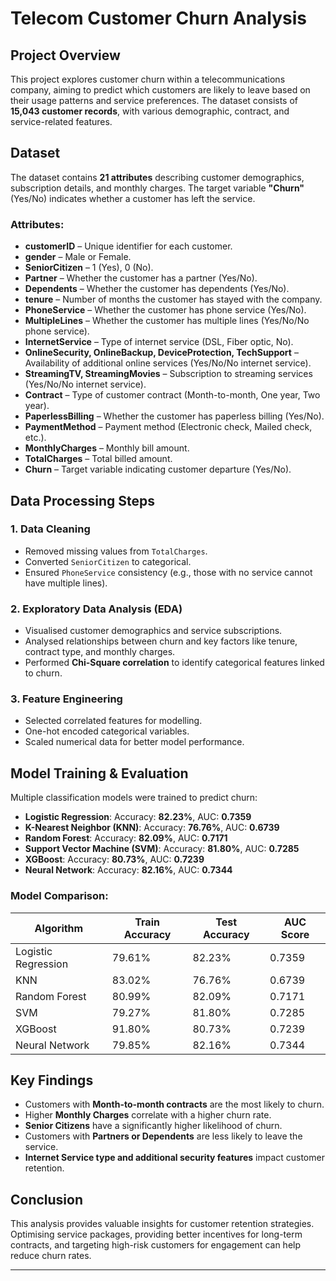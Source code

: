 # Telecom Customer Churn Analysis

## Project Overview
This project explores customer churn within a telecommunications company, aiming to predict which customers are likely to leave based on their usage patterns and service preferences. The dataset consists of **15,043 customer records**, with various demographic, contract, and service-related features.

## Dataset
The dataset contains **21 attributes** describing customer demographics, subscription details, and monthly charges. The target variable **"Churn"** (Yes/No) indicates whether a customer has left the service.

### Attributes:
- **customerID** – Unique identifier for each customer.
- **gender** – Male or Female.
- **SeniorCitizen** – 1 (Yes), 0 (No).
- **Partner** – Whether the customer has a partner (Yes/No).
- **Dependents** – Whether the customer has dependents (Yes/No).
- **tenure** – Number of months the customer has stayed with the company.
- **PhoneService** – Whether the customer has phone service (Yes/No).
- **MultipleLines** – Whether the customer has multiple lines (Yes/No/No phone service).
- **InternetService** – Type of internet service (DSL, Fiber optic, No).
- **OnlineSecurity, OnlineBackup, DeviceProtection, TechSupport** – Availability of additional online services (Yes/No/No internet service).
- **StreamingTV, StreamingMovies** – Subscription to streaming services (Yes/No/No internet service).
- **Contract** – Type of customer contract (Month-to-month, One year, Two year).
- **PaperlessBilling** – Whether the customer has paperless billing (Yes/No).
- **PaymentMethod** – Payment method (Electronic check, Mailed check, etc.).
- **MonthlyCharges** – Monthly bill amount.
- **TotalCharges** – Total billed amount.
- **Churn** – Target variable indicating customer departure (Yes/No).

## Data Processing Steps
### 1. Data Cleaning
- Removed missing values from `TotalCharges`.
- Converted `SeniorCitizen` to categorical.
- Ensured `PhoneService` consistency (e.g., those with no service cannot have multiple lines).
  
### 2. Exploratory Data Analysis (EDA)
- Visualised customer demographics and service subscriptions.
- Analysed relationships between churn and key factors like tenure, contract type, and monthly charges.
- Performed **Chi-Square correlation** to identify categorical features linked to churn.

### 3. Feature Engineering
- Selected correlated features for modelling.
- One-hot encoded categorical variables.
- Scaled numerical data for better model performance.

## Model Training & Evaluation
Multiple classification models were trained to predict churn:
- **Logistic Regression**: Accuracy: **82.23%**, AUC: **0.7359**
- **K-Nearest Neighbor (KNN)**: Accuracy: **76.76%**, AUC: **0.6739**
- **Random Forest**: Accuracy: **82.09%**, AUC: **0.7171**
- **Support Vector Machine (SVM)**: Accuracy: **81.80%**, AUC: **0.7285**
- **XGBoost**: Accuracy: **80.73%**, AUC: **0.7239**
- **Neural Network**: Accuracy: **82.16%**, AUC: **0.7344**

### Model Comparison:
| Algorithm | Train Accuracy | Test Accuracy | AUC Score |
|-----------|---------------|--------------|-----------|
| Logistic Regression | 79.61% | 82.23% | 0.7359 |
| KNN | 83.02% | 76.76% | 0.6739 |
| Random Forest | 80.99% | 82.09% | 0.7171 |
| SVM | 79.27% | 81.80% | 0.7285 |
| XGBoost | 91.80% | 80.73% | 0.7239 |
| Neural Network | 79.85% | 82.16% | 0.7344 |

## Key Findings
- Customers with **Month-to-month contracts** are the most likely to churn.
- Higher **Monthly Charges** correlate with a higher churn rate.
- **Senior Citizens** have a significantly higher likelihood of churn.
- Customers with **Partners or Dependents** are less likely to leave the service.
- **Internet Service type and additional security features** impact customer retention.

## Conclusion
This analysis provides valuable insights for customer retention strategies. Optimising service packages, providing better incentives for long-term contracts, and targeting high-risk customers for engagement can help reduce churn rates.

---
